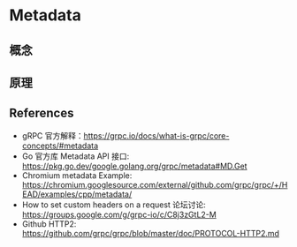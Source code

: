 # Metadata

## 概念



## 原理



## References

- gRPC 官方解释：https://grpc.io/docs/what-is-grpc/core-concepts/#metadata
- Go 官方库 Metadata API 接口: https://pkg.go.dev/google.golang.org/grpc/metadata#MD.Get
- Chromium metadata Example: https://chromium.googlesource.com/external/github.com/grpc/grpc/+/HEAD/examples/cpp/metadata/
- How to set custom headers on a request 论坛讨论: https://groups.google.com/g/grpc-io/c/C8j3zGtL2-M
- Github HTTP2: https://github.com/grpc/grpc/blob/master/doc/PROTOCOL-HTTP2.md